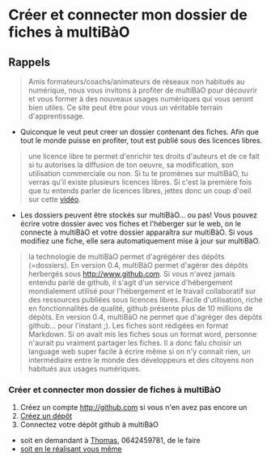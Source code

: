 # Créer et connecter mon dossier de fiches à multiBàO

## Rappels

> Amis formateurs/coachs/animateurs de réseaux non habitués au numérique, nous vous invitons à profiter de multiBàO pour découvrir et vous former à des nouveaux usages numériques qui vous seront bien utiles. Ce site peut être pour vous un véritable terrain d'apprentissage. 

* Quiconque le veut peut creer un dossier contenant des fiches. Afin que tout le monde puisse en profiter, tout est publié sous des licences libres.

> une licence libre te permet d'enrichir tes droits d'auteurs et de ce fait si tu autorises la diffusion de ton oeuvre, sa modification, son utilisation commerciale ou non. Si tu te promènes sur multiBàO, tu verras qu'il existe plusieurs licences libres. Si c'est la première fois que tu entends parler de licences libres, jettes donc un coup d'oeil sur cette [vidéo](https://www.youtube.com/watch?v=R-mJE1w6zwU). 

* Les dossiers peuvent être stockés sur multiBàO... ou pas! Vous pouvez écrire votre dossier avec vos fiches et l'héberger sur le web, on le connecte à multiBàO et votre dossier apparaîtra sur multiBàO. Si vous modifiez une fiche, elle sera automatiquement mise à jour sur multiBàO.

> la technologie de multiBàO permet d'agrégérer des dépôts (=dossiers).
> En version 0.4, multiBàO permet d'agérer des dépôts herbergés sous http://www.github.com. Si vous n'avez jamais entendu parlé de github, il s'agit d'un service d'hébergement mondialement utilisé pour l'hébergement et le travail collaboratif sur des ressources publiées sous licences libres. Facile d'utilisation, riche en fonctionnalités de qualité, github présente plus de 10 millions de dépôts. En version 0.4, multiBàO ne permet que d'agréger des dépôts github... pour l'instant ;). 
> Les fiches sont rédigées en format Markdown. Si on avait mis les fiches sous un format word, personne n'aurait pu vraiment partager les fiches. Il a donc falu choisir un language web super facile à écrire même si on n'y connait rien, un intermédiaire entre le monde des développeurs et des citoyens non habitués aux usages numériques.

### Créer et connecter mon dossier de fiches à multiBàO

1. Créez un compte http://github.com si vous n'en avez pas encore un 
2. [Créez un dépôt](https://multibao.org/multibao/contributions/pages/documentation/creer_un_depot.md)
3. Connectez votre dépôt github à multiBàO
 * soit en demandant à [Thomas](thomas.wolff@cpcoop.fr), 0642459781, de le faire
 * [soit en le réalisant vous même](https://github.com/multibao/contributions/blob/master/_config.yml)
